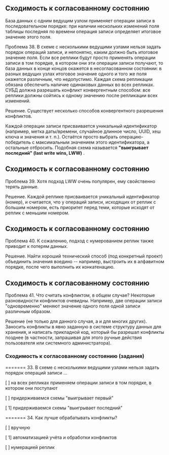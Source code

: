 ## Сходимость к согласованному состоянию

База данных с одним ведущим узлом применяет операции записи в последовательном порядке: при наличии нескольких изменений поля таблицы последняя по времени операция записи определяет итоговое значение этого поля.

Проблема 38. В схеме с несколькими ведущими узлами нельзя задать порядок операций записи, и непонятно, каким должно быть итоговое значение поля. Если все реплики будут просто применять операции записи в том порядке, в котором они эти операции записи получают, то база данных в конце концов окажется в несогласованном состоянии: в разных ведущих узлах итоговое значение одного и того же поля окажется различным, что недопустимо. Каждая схема репликации обязана обеспечить наличие одинаковых данных во всех репликах. СУБД должна разрешать конфликт конвергентным способом: все реплики должны сойтись к одному значению после репликации всех изменений.

Решение. Существует несколько способов конвергентного разрешения конфликтов.

Каждой операции записи присваивается уникальный идентификатор (например, метка даты/времени, случайное длинное число, UUID, хеш ключа и значения и т. п.). Остаётся просто выбрать операцию-победитель с максимальным значением этого идентификатора, а остальные отбросить. Подобная схема называется  **"выигрывает последний" (last write wins, LWW)** .

## Сходимость к согласованному состоянию

Проблема 39. Хотя подход LWW очень популярен, ему свойственно терять данные.

Решение. Каждой реплике присваивается уникальный идентификатор (номер), и считается, что у операций записи, исходящих от реплик с большим номером, есть приоритет перед теми, которые исходят от реплик с меньшим номером.

## Сходимость к согласованному состоянию

Проблема 40. К сожалению, подход с нумерованием реплик также приводит к потерям данных.

Решение. Найти хороший технический способ (под конкретный проект) объединить значения воедино -- например, выстроить их в алфавитном порядке, после чего выполнить их конкатенацию.

## Сходимость к согласованному состоянию

Проблема 41. Что считать конфликтом, в общем случае? Некоторые разновидности конфликтов очевидны. Например, две операции записи "одновременно" меняют значение одного поля одной записи различным образом.

Решение (не только для данного случая, а и для многих других). Заносить конфликты в явно заданную в системе структуру данных для хранения, и написать прикладной код, который бы разрешал конфликты позднее (в частности, запрашивая для этого ручные действия пользователя или системного администратора).



### Сходимость к согласованному состоянию (задания)

======= 33. В схеме с несколькими ведущими узлами нельзя задать порядок операций записи ...

[ ] на всех репликах применяем операции записи в том порядке, в котором они поступают

[ ] придерживаемся схемы "выигрывает первый"

[ 1] придерживаемся схемы "выигрывает последний"

======= 34. Как лучше обрабатывать конфликты?

[ ] вручную

[ 1] автоматизацией учёта и обработки конфликтов

[ ] нумерацией реплик

